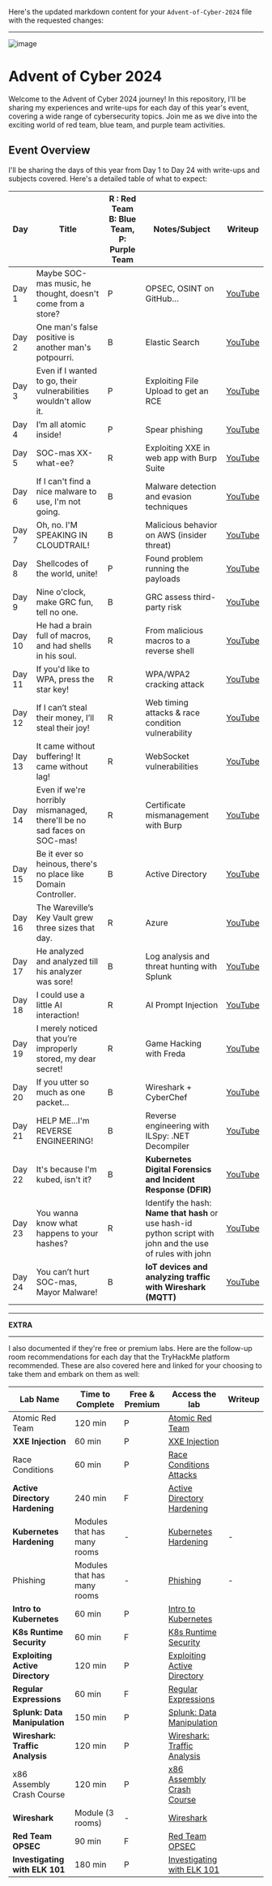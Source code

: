 Here's the updated markdown content for your `Advent-of-Cyber-2024` file with the requested changes:

---

![image](https://mistralaichatupprodswe.blob.core.windows.net/chat-images/assistant/ca/60/44/ca60441d-3999-46f1-82fe-1767ffb90e00/4a45ebb5-6435-415b-926d-602d9bbf520a/d65a84df-ceaf-4602-abad-9399b843ad94?sv=2024-11-04&st=2024-12-29T22%3A51%3A29Z&se=2024-12-29T23%3A51%3A29Z&sr=b&sp=rade&sig=AAIDHnw0Xhkx%2BLfSHh86oBpVe7QvRw8JY9PpV9iyZRU%3D)

# Advent of Cyber 2024

Welcome to the Advent of Cyber 2024 journey! In this repository, I'll be sharing my experiences and write-ups for each day of this year's event, covering a wide range of cybersecurity topics. Join me as we dive into the exciting world of red team, blue team, and purple team activities.

## Event Overview

I'll be sharing the days of this year from Day 1 to Day 24 with write-ups and subjects covered. Here's a detailed table of what to expect:

| Day | Title | R : Red Team B: Blue Team, P: Purple Team | Notes/Subject | Writeup |
| --- | --- | --- | --- | --- |
| Day 1 | Maybe SOC-mas music, he thought, doesn't come from a store? | P | OPSEC, OSINT on GitHub… | [YouTube](https://youtu.be/CYYD_fbwHtg?si=wqzlyzBwGTN5_Z9L) |
| Day 2 | One man's false positive is another man's potpourri. | B | Elastic Search | [YouTube](https://youtu.be/-FSt5WmvTEM?si=3A4UBVy8mxqF4_bP) |
| Day 3 | Even if I wanted to go, their vulnerabilities wouldn't allow it. | P | Exploiting File Upload to get an RCE | [YouTube](https://youtu.be/FnbTVkbLbqY?si=scXpYiGVVe1bGcgP) |
| Day 4 | I’m all atomic inside! | P | Spear phishing | [YouTube](https://youtu.be/xIrlwCQu3EE?si=kX6qHtaMS61p70bI) |
| Day 5 | SOC-mas XX-what-ee? | R | Exploiting XXE in web app with Burp Suite | [YouTube](https://youtu.be/w7aAinxT1pE?si=vvPY6QGwCyRKmFXC) |
| Day 6 | If I can't find a nice malware to use, I'm not going. | B | Malware detection and evasion techniques | [YouTube](https://youtu.be/cIiPcTfEqS0?si=XYGC4FJBCBwClqjR) |
| Day 7 | Oh, no. I'M SPEAKING IN CLOUDTRAIL! | B | Malicious behavior on AWS (insider threat) | [YouTube](https://youtu.be/134vRszJTus?si=bbCYsk021g2WPqHO) |
| Day 8 | Shellcodes of the world, unite! | P | Found problem running the payloads | [YouTube](https://youtu.be/ZBZhfu1A3Fw?si=qFRHK53u5tLgooKm) |
| Day 9 | Nine o'clock, make GRC fun, tell no one. | B | GRC assess third-party risk | [YouTube](https://youtu.be/NoMNMJGdwn0?si=kb2wYweybYsh_fue) |
| Day 10 | He had a brain full of macros, and had shells in his soul. | R | From malicious macros to a reverse shell | [YouTube](https://youtu.be/egM0Emlgvkw?si=ENtHS8SCbe7k-xMC) |
| Day 11 | If you'd like to WPA, press the star key! | R | WPA/WPA2 cracking attack | [YouTube](https://youtu.be/svxqeFWqXQc?si=ow4CavW2XOI5sgoe) |
| Day 12 | If I can’t steal their money, I’ll steal their joy! | R | Web timing attacks & race condition vulnerability | [YouTube](https://youtu.be/0FGAm4QrdvM?si=PVQkCudeldtkjyvn) |
| Day 13 | It came without buffering! It came without lag! | R | WebSocket vulnerabilities | [YouTube](https://youtu.be/ozgRXn44FF0?si=9J-bPJy3BzF0uW6U) |
| Day 14 | Even if we're horribly mismanaged, there'll be no sad faces on SOC-mas! | R | Certificate mismanagement with Burp | [YouTube](https://youtu.be/yWoYRhQIRJU?si=8tObCXeIV1R_Rfht) |
| Day 15 | Be it ever so heinous, there's no place like Domain Controller. | B | Active Directory | [YouTube](https://youtu.be/WCcSy_rjr6s?si=-TZwfGTtMX-jbfSO) |
| Day 16 | The Wareville’s Key Vault grew three sizes that day. | R | Azure | [YouTube](https://youtu.be/t1_FG5IUBcs?si=tw-HujdaF4Jc7BN2) |
| Day 17 | He analyzed and analyzed till his analyzer was sore! | B | Log analysis and threat hunting with Splunk | [YouTube](https://youtu.be/JK_wGZdMM8I?si=DrptiPZgijWjrxvm) |
| Day 18 | I could use a little AI interaction! | R | AI Prompt Injection | [YouTube](https://youtu.be/XNP4qBxdZBY?si=Tvcog4AZhpVAxEuL) |
| Day 19 | I merely noticed that you’re improperly stored, my dear secret! | R | Game Hacking with Freda | [YouTube](https://youtu.be/W6QxdRBL6Xk?si=uOSAEEp0XWVEy2-Z) |
| Day 20 | If you utter so much as one packet… | B | Wireshark + CyberChef | [YouTube](https://youtu.be/4S17sVDNCtM?si=ypYv_ptFQu_UUw2U) |
| Day 21 | HELP ME...I'm REVERSE ENGINEERING! | B | Reverse engineering with ILSpy: .NET Decompiler | [YouTube](https://youtu.be/K-oowwtK_8Q?si=tecmOLs9rz0IQ5if) |
| Day 22 | It's because I'm kubed, isn't it? | B | **Kubernetes Digital Forensics and Incident Response (DFIR)** | [YouTube](https://youtu.be/8LP9akZaJzU?si=AL9qW2L-ORdZPoO1) |
| Day 23 | You wanna know what happens to your hashes? | R | Identify the hash: **Name that hash** or use hash-id python script with john and the use of rules with john | [YouTube](https://youtu.be/Nf5txFuGKvM?si=RZUCXV5q4ppQ7aE1) |
| Day 24 | You can’t hurt SOC-mas, Mayor Malware! | B | **IoT devices and analyzing traffic with Wireshark (MQTT)** | [YouTube](https://youtu.be/ct6393M_Iow?si=clgX7Djdq9Dyzg0D) |

---

**EXTRA**

---

I also documented if they're free or premium labs. Here are the follow-up room recommendations for each day that the TryHackMe platform recommended. These are also covered here and linked for your choosing to take them and embark on them as well:

| Lab Name | Time to Complete | Free & Premium | Access the lab | Writeup |
| --- | --- | --- | --- | --- |
| Atomic Red Team | 120 min | P | [Atomic Red Team](https://tryhackme.com/r/room/atomicredteam) |  |
| **XXE Injection** | 60 min | P | [XXE Injection](https://tryhackme.com/r/room/xxeinjection) |  |
| Race Conditions | 60 min | P | [Race Conditions Attacks](https://tryhackme.com/r/room/raceconditionsattacks) |  |
| **Active Directory Hardening** | 240 min | F | [Active Directory Hardening](https://tryhackme.com/r/room/activedirectoryhardening) |  |
| **Kubernetes Hardening** | Modules that has many rooms | - | [Kubernetes Hardening](https://tryhackme.com/r/module/kubernetes-hardening) | - |
| Phishing | Modules that has many rooms | - | [Phishing](https://tryhackme.com/r/module/phishing) | - |
| **Intro to Kubernetes** | 60 min | P | [Intro to Kubernetes](https://tryhackme.com/r/room/introtok8s) |  |
| **K8s Runtime Security** | 60 min | F | [K8s Runtime Security](https://tryhackme.com/r/room/k8sruntimesecurity) |  |
| **Exploiting Active Directory** | 120 min | P | [Exploiting Active Directory](https://tryhackme.com/r/room/exploitingad) |  |
| **Regular Expressions** | 60 min | F | [Regular Expressions](https://tryhackme.com/r/room/catregex) |  |
| **Splunk: Data Manipulation** | 150 min | P | [Splunk: Data Manipulation](https://tryhackme.com/r/room/splunkdatamanipulation) |  |
| **Wireshark: Traffic Analysis** | 120 min | P | [Wireshark: Traffic Analysis](https://tryhackme.com/r/room/wiresharktrafficanalysis) |  |
| x86 Assembly Crash Course | 120 min | P | [x86 Assembly Crash Course](https://tryhackme.com/r/room/x86assemblycrashcourse) |  |
| **Wireshark** | Module (3 rooms) | - | [Wireshark](https://tryhackme.com/r/module/wireshark) |  |
| **Red Team OPSEC** | 90 min | F | [Red Team OPSEC](https://tryhackme.com/r/room/opsec) |  |
| **Investigating with ELK 101** | 180 min | P | [Investigating with ELK 101](https://tryhackme.com/r/room/investigatingwithelk101) |  |